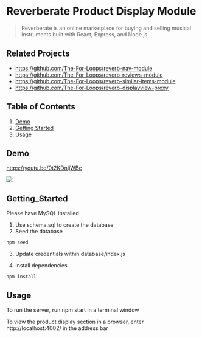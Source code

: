 # Reverberate Product Display Module

> Reverberate is an online marketplace for buying and selling musical instruments built with React, Express, and Node.js.

## Related Projects

  - https://github.com/The-For-Loops/reverb-nav-module
  - https://github.com/The-For-Loops/reverb-reviews-module
  - https://github.com/The-For-Loops/reverb-similar-items-module
  - https://github.com/The-For-Loops/reverb-displayview-proxy

## Table of Contents

1. [Demo](#Demo)
2. [Getting Started](#Getting_Started)
3. [Usage](#Usage)


## Demo
https://youtu.be/0t2KDnIjWBc


![](https://i.imgur.com/ZdGbqzQ.gif)


## Getting_Started

Please have MySQL installed
1. Use schema.sql to create the database
2. Seed the database

```
npm seed
```
3. Update credentials within database/index.js

4. Install dependencies

```
npm install
```

## Usage

To run the server, run npm start in a terminal window

To view the product display section in a browser, enter http://localhost:4002/ in the address bar